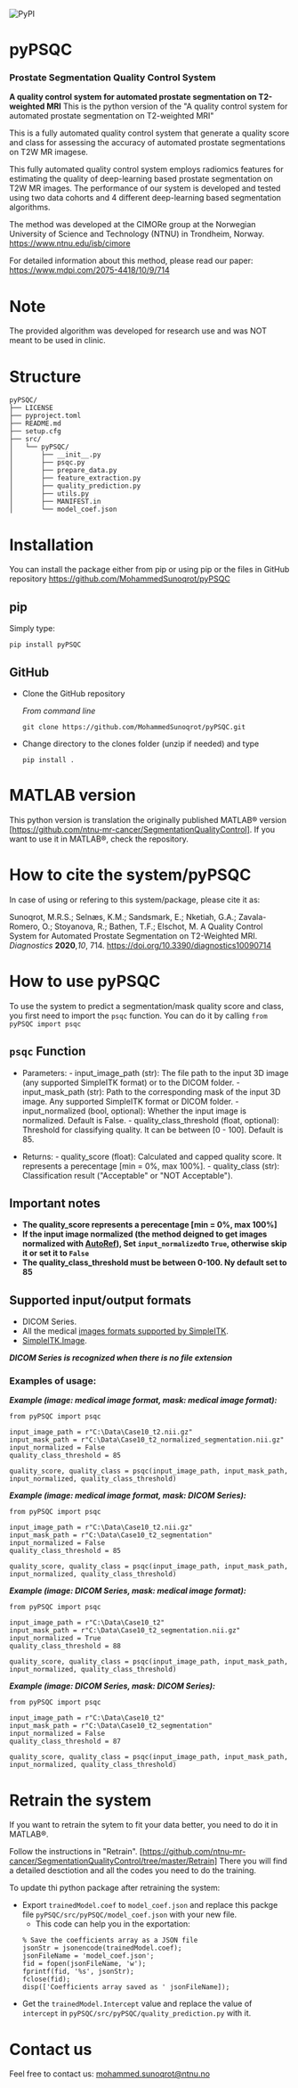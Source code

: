 ![PyPI](https://img.shields.io/pypi/v/pyPSQC)
# pyPSQC
### Prostate Segmentation Quality Control System
**A quality control system for automated prostate segmentation on T2-weighted MRI**
This is the python version of the "A quality control system for automated prostate segmentation on T2-weighted MRI"

This is a fully automated quality control system that generate a quality score and class for assessing the accuracy of automated prostate segmentations on T2W MR imagese.

This fully automated quality control system employs radiomics features for estimating the quality of deep-learning based prostate segmentation on T2W MR images.
The performance of our system is developed and tested using two data cohorts and 4 different deep-learning based segmentation algorithms.

The method was developed at the CIMORe group at the Norwegian University of Science and Technology (NTNU) in Trondheim, Norway.
https://www.ntnu.edu/isb/cimore

For detailed information about this method, please read our paper: https://www.mdpi.com/2075-4418/10/9/714

# Note
The provided algorithm was developed for research use and was NOT meant to be used in clinic.

# Structure
```
pyPSQC/
├── LICENSE
├── pyproject.toml
├── README.md
├── setup.cfg
├── src/
│   └── pyPSQC/
│       ├── __init__.py
│       ├── psqc.py
│       ├── prepare_data.py
│       ├── feature_extraction.py
│       ├── quality_prediction.py
│       ├── utils.py
│       ├── MANIFEST.in
│       └── model_coef.json
```

# Installation
You can install the package either from pip or using pip or the files in GitHub repository https://github.com/MohammedSunoqrot/pyPSQC

## pip
Simply type:
```
pip install pyPSQC
```
## GitHub
- Clone the GitHub repository
  
   *From command line*
   ```
   git clone https://github.com/MohammedSunoqrot/pyPSQC.git
   ```
- Change directory to the clones folder (unzip if needed) and type
   ```
   pip install . 
   ```
# MATLAB version
This python version is translation the originally published MATLAB® version [https://github.com/ntnu-mr-cancer/SegmentationQualityControl].
If you want to use it in MATLAB®, check the repository. 

# How to cite the system/pyPSQC
In case of using or refering to this system/package, please cite it as:

Sunoqrot, M.R.S.; Selnæs, K.M.; Sandsmark, E.; Nketiah, G.A.; Zavala-Romero, O.; Stoyanova, R.; Bathen, T.F.; Elschot, M. A Quality Control System for Automated Prostate Segmentation on T2-Weighted MRI. *Diagnostics* **2020**,*10*, 714.
https://doi.org/10.3390/diagnostics10090714

# How to use pyPSQC
To use the system to predict a segmentation/mask quality score and class, you first need to import the `psqc` function.
You can do it by calling `from pyPSQC import psqc`

## `psqc` Function 
   - Parameters:
    - input_image_path (str): The file path to the input 3D image (any supported SimpleITK format) or to the DICOM folder.
    - input_mask_path (str): Path to the corresponding mask of the input 3D image. Any supported SimpleITK format or DICOM folder.
    - input_normalized (bool, optional): Whether the input image is normalized. Default is False.
    - quality_class_threshold (float, optional): Threshold for classifying quality. It can be between [0 - 100]. Default is 85. 

   - Returns:
    - quality_score (float): Calculated and capped quality score. It represents a perecentage [min = 0%, max 100%].
    - quality_class (str): Classification result ("Acceptable" or "NOT Acceptable").

## Important notes    
- **The quality_score represents a perecentage [min = 0%, max 100%]**
- **If the input image normalized (the method deigned to get images normalized with [AutoRef](https://github.com/MohammedSunoqrot/pyAutoRef)), Set `input_normalized`to `True`, otherwise skip it or set it to `False`**
- **The quality_class_threshold must be between 0-100. Ny default set to 85**

## Supported input/output formats
- DICOM Series.
- All the medical [images formats supported by SimpleITK](https://simpleitk.readthedocs.io/en/v2.2.0/IO.html).
- [SimpleITK.Image](https://simpleitk.org/SimpleITK-Notebooks/01_Image_Basics.html).

***DICOM Series is recognized when there is no file extension***

### Examples of usage:

***Example (image: medical image format, mask: medical image format):***
```
from pyPSQC import psqc

input_image_path = r"C:\Data\Case10_t2.nii.gz"
input_mask_path = r"C:\Data\Case10_t2_normalized_segmentation.nii.gz"
input_normalized = False
quality_class_threshold = 85

quality_score, quality_class = psqc(input_image_path, input_mask_path, input_normalized, quality_class_threshold)
```

***Example (image: medical image format, mask: DICOM Series):***
```
from pyPSQC import psqc

input_image_path = r"C:\Data\Case10_t2.nii.gz"
input_mask_path = r"C:\Data\Case10_t2_segmentation"
input_normalized = False
quality_class_threshold = 85

quality_score, quality_class = psqc(input_image_path, input_mask_path, input_normalized, quality_class_threshold)
```

***Example (image: DICOM Series, mask: medical image format):***
```
from pyPSQC import psqc

input_image_path = r"C:\Data\Case10_t2"
input_mask_path = r"C:\Data\Case10_t2_segmentation.nii.gz"
input_normalized = True
quality_class_threshold = 88

quality_score, quality_class = psqc(input_image_path, input_mask_path, input_normalized, quality_class_threshold)
```
***Example (image: DICOM Series, mask: DICOM Series):***
```
from pyPSQC import psqc

input_image_path = r"C:\Data\Case10_t2"
input_mask_path = r"C:\Data\Case10_t2_segmentation"
input_normalized = False
quality_class_threshold = 87

quality_score, quality_class = psqc(input_image_path, input_mask_path, input_normalized, quality_class_threshold)
```

# Retrain the system
If you want to retrain the sytem to fit your data better, you need to do it in MATLAB®. 
 
Follow the instructions in "Retrain". [https://github.com/ntnu-mr-cancer/SegmentationQualityControl/tree/master/Retrain]
There you will find a detailed desctiotion and all the codes you need to do the training. 

To update thi python package after retraining the system:
- Export `trainedModel.coef` to `model_coef.json` and replace this packge file `pyPSQC/src/pyPSQC/model_coef.json` with your new file.
    - This code can help you in the exportation:
    ```
    % Save the coefficients array as a JSON file
    jsonStr = jsonencode(trainedModel.coef);
    jsonFileName = 'model_coef.json';
    fid = fopen(jsonFileName, 'w');
    fprintf(fid, '%s', jsonStr);
    fclose(fid);
    disp(['Coefficients array saved as ' jsonFileName]);
    ```
- Get the `trainedModel.Intercept` value and replace the value of `intercept` in `pyPSQC/src/pyPSQC/quality_prediction.py` with it.

# Contact us
Feel free to contact us:
mohammed.sunoqrot@ntnu.no
